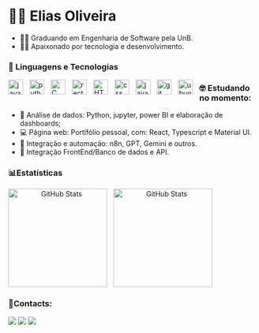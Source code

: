 # 🧑‍💻 Elias Oliveira

- 👨‍🎓 Graduando em Engenharia de Software pela UnB.
- 👨‍💻 Apaixonado por tecnologia e desenvolvimento.

### 🤖 Linguagens e Tecnologias

<img 
    align="left" 
    alt="java"
    title="java" 
    width="30px" 
    style="padding-right: 10px;" 
    src="https://cdn.jsdelivr.net/gh/devicons/devicon@latest/icons/java/java-original.svg" 
  />

  <img 
    align="left" 
    alt="python"
    title="python" 
    width="30px" 
    style="padding-right: 10px;" 
    src="https://cdn.jsdelivr.net/gh/devicons/devicon@latest/icons/python/python-original.svg" 
  />

  <img 
    align="left" 
    alt="C"
    title="C" 
    width="30px" 
    style="padding-right: 10px;" 
    src="https://cdn.jsdelivr.net/gh/devicons/devicon@latest/icons/c/c-original.svg"
  />          

  <img 
    align="left" 
    alt="rect"
    title="react" 
    width="30px" 
    style="padding-right: 10px;" 
    src="https://cdn.jsdelivr.net/gh/devicons/devicon@latest/icons/react/react-original.svg" 
  />        

  <img 
    align="left" 
    alt="HTML"
    title="HTML" 
    width="30px" 
    style="padding-right: 10px;" 
    src="https://cdn.jsdelivr.net/gh/devicons/devicon@latest/icons/html5/html5-original.svg"
  />

  <img 
    align="left" 
    alt="css"
    title="css" 
    width="30px" 
    style="padding-right: 10px;" 
    src="https://cdn.jsdelivr.net/gh/devicons/devicon@latest/icons/css3/css3-original.svg"
  />
          
  <img 
    align="left" 
    alt="javascript"
    title="javascript" 
    width="30px" 
    style="padding-right: 10px;" 
    src="https://cdn.jsdelivr.net/gh/devicons/devicon@latest/icons/javascript/javascript-original.svg"
  />          

  <img 
    align="left" 
    alt="git"
    title="git" 
    width="30px" 
    style="padding-right: 10px;" 
    src="https://cdn.jsdelivr.net/gh/devicons/devicon@latest/icons/git/git-original.svg"
  />
          

  <img 
    align="left" 
    alt="ubuntu"
    title="ubuntu" 
    width="30px" 
    style="padding-right: 10px;" 
    src="https://cdn.jsdelivr.net/gh/devicons/devicon@latest/icons/ubuntu/ubuntu-original.svg"
  />      

### 🤓 Estudando no momento:

  - 💾 Análise de dados: Python, jupyter, power BI e elaboração de dashboards;
  - 💻 Página web: Portifólio pessoal, com: React, Typescript e Material UI.
  - 🤖 Integração e automação: n8n, GPT, Gemini e outros.
  - 🍃 Integração FrontEnd/Banco de dados e API.


### 📊Estatísticas

<div align='center' width='100%'>

<img 
  align='left'
  alt="GitHub Stats" 
  height="200" 
  style="padding-right: 10px;" 
  src="https://github-readme-stats.vercel.app/api?username=EliasOliver21&show_icons=true&theme=tokyonight&include_all_commits=true&locale=pt-br" 
/>

<img 
    align='left'
    alt="GitHub Stats" 
    height="200" 
    src="https://github-readme-stats.vercel.app/api/top-langs/?username=EliasOliver21&theme=tokyonight&layout=compact&custom_title=Tecnologias&langs_count=9" 
/>
    
</div>

<br clear="all">

### 📱Contacts:

<div align='center' width= '100%'>
    <p align = 'left'> 
      <a href="https://www.instagram.com/elias_oliveir_bsb" target="_blank"><img src="https://img.shields.io/badge/-Instagram-%23E4405F?style=for-the-badge&logo=instagram&logoColor=white"></a>
      <a href = "mailto:contato.eliasoliveiradapaz@gmail.com"> <img src="https://img.shields.io/badge/-Gmail-%23333?style=for-the-badge&logo=gmail&logoColor=white" target="_blank"></a>
      <a href="https://www.linkedin.com/in/elias-oliveira-1609a3239/" target="_blank"><img src="https://img.shields.io/badge/-LinkedIn-%230077B5?style=for-the-badge&logo=linkedin&logoColor=white"  target="_blank"></a> 
    </p>
<div/>
